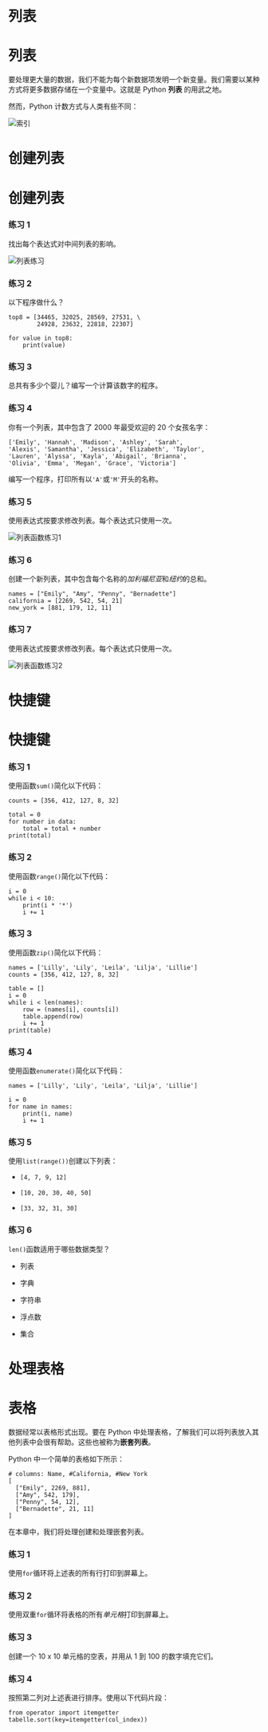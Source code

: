 # 列表

# 列表

要处理更大量的数据，我们不能为每个新数据项发明一个新变量。我们需要以某种方式将更多数据存储在一个变量中。这就是 Python **列表** 的用武之地。

然而，Python 计数方式与人类有些不同：

![索引](indexing.png)

# 创建列表

# 创建列表

### 练习 1

找出每个表达式对中间列表的影响。

![列表练习](lists.png)

### 练习 2

以下程序做什么？

```
top8 = [34465, 32025, 28569, 27531, \
        24928, 23632, 22818, 22307]

for value in top8:
    print(value) 
```

### 练习 3

总共有多少个婴儿？编写一个计算该数字的程序。

### 练习 4

你有一个列表，其中包含了 2000 年最受欢迎的 20 个女孩名字：

```
['Emily', 'Hannah', 'Madison', 'Ashley', 'Sarah', 
'Alexis', 'Samantha', 'Jessica', 'Elizabeth', 'Taylor', 
'Lauren', 'Alyssa', 'Kayla', 'Abigail', 'Brianna', 
'Olivia', 'Emma', 'Megan', 'Grace', 'Victoria'] 
```

编写一个程序，打印所有以`'A'`或`'M'`开头的名称。

### 练习 5

使用表达式按要求修改列表。每个表达式只使用一次。

![列表函数练习1](list_funcs1.png)

### 练习 6

创建一个新列表，其中包含每个名称的*加利福尼亚*和*纽约*的总和。

```
names = ["Emily", "Amy", "Penny", "Bernadette"]
california = [2269, 542, 54, 21]
new_york = [881, 179, 12, 11] 
```

### 练习 7

使用表达式按要求修改列表。每个表达式只使用一次。

![列表函数练习2](list_funcs2.png)

# 快捷键

# 快捷键

### 练习 1

使用函数`sum()`简化以下代码：

```
counts = [356, 412, 127, 8, 32]

total = 0
for number in data:
    total = total + number
print(total) 
```

### 练习 2

使用函数`range()`简化以下代码：

```
i = 0
while i < 10:
    print(i * '*')
    i += 1 
```

### 练习 3

使用函数`zip()`简化以下代码：

```
names = ['Lilly', 'Lily', 'Leila', 'Lilja', 'Lillie']
counts = [356, 412, 127, 8, 32]

table = []
i = 0
while i < len(names):
    row = (names[i], counts[i])
    table.append(row)
    i += 1
print(table) 
```

### 练习 4

使用函数`enumerate()`简化以下代码：

```
names = ['Lilly', 'Lily', 'Leila', 'Lilja', 'Lillie']

i = 0
for name in names:
    print(i, name)
    i += 1 
```

### 练习 5

使用`list(range())`创建以下列表：

+   `[4, 7, 9, 12]`

+   `[10, 20, 30, 40, 50]`

+   `[33, 32, 31, 30]`

### 练习 6

`len()`函数适用于哪些数据类型？

+   列表

+   字典

+   字符串

+   浮点数

+   集合

# 处理表格

# 表格

数据经常以表格形式出现。要在 Python 中处理表格，了解我们可以将列表放入其他列表中会很有帮助。这些也被称为**嵌套列表**。

Python 中一个简单的表格如下所示：

```
# columns: Name, #California, #New York
[
  ["Emily", 2269, 881],
  ["Amy", 542, 179],
  ["Penny", 54, 12],
  ["Bernadette", 21, 11]
] 
```

在本章中，我们将处理创建和处理嵌套列表。

### 练习 1

使用`for`循环将上述表的所有行打印到屏幕上。

### 练习 2

使用双重`for`循环将表格的所有*单元格*打印到屏幕上。

### 练习 3

创建一个 10 x 10 单元格的空表，并用从 1 到 100 的数字填充它们。

### 练习 4

按照第二列对上述表进行排序。使用以下代码片段：

```
from operator import itemgetter
tabelle.sort(key=itemgetter(col_index)) 
```

